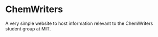 # ChemWriters

A very simple website to host information relevant to the ChemWriters student
group at MIT.

